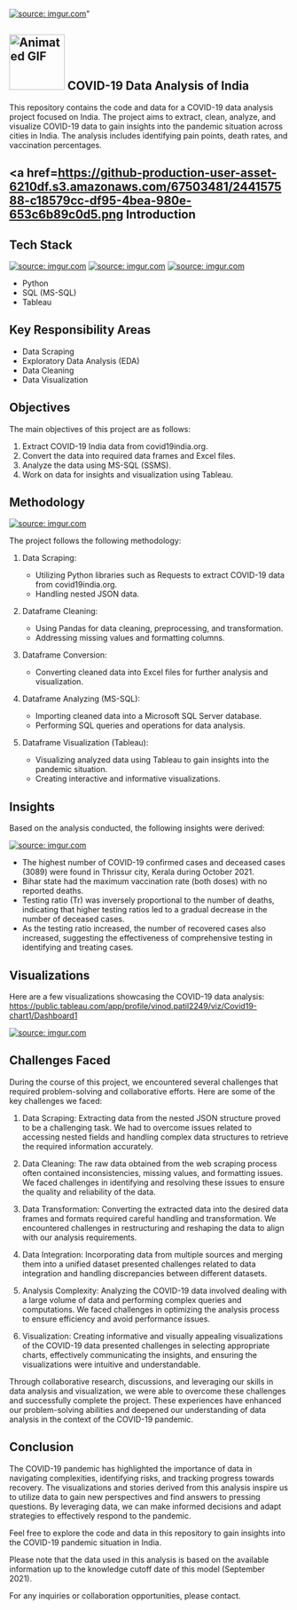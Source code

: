 <a href="https://imgur.com/wjM3LCG"><img src="https://i.imgur.com/wjM3LCG.jpg" title="source: imgur.com" /></a>"

## <a href="https://imgur.com/SRujbkj"><img src="https://i.imgur.com/SRujbkj.gif" alt="Animated GIF" width="100" height="100"></a>  COVID-19 Data Analysis of India


This repository contains the code and data for a COVID-19 data analysis project focused on India. The project aims to extract, clean, analyze, and visualize COVID-19 data to gain insights into the pandemic situation across cities in India. The analysis includes identifying pain points, death rates, and vaccination percentages.

## <a href=https://github-production-user-asset-6210df.s3.amazonaws.com/67503481/244157588-c18579cc-df95-4bea-980e-653c6b89c0d5.png Introduction
## Tech Stack

<a href="https://imgur.com/IWTYHaS"><img src="https://i.imgur.com/IWTYHaS.jpg" title="source: imgur.com" /></a>    <a href="https://imgur.com/uKgvaMq"><img src="https://i.imgur.com/uKgvaMq.png" title="source: imgur.com" /></a>       <a href="https://imgur.com/xlaBiS2"><img src="https://i.imgur.com/xlaBiS2.png" title="source: imgur.com" /></a>


- Python
- SQL (MS-SQL)
- Tableau

## Key Responsibility Areas

- Data Scraping
- Exploratory Data Analysis (EDA)
- Data Cleaning
- Data Visualization

## Objectives

The main objectives of this project are as follows:

1. Extract COVID-19 India data from covid19india.org.
2. Convert the data into required data frames and Excel files.
3. Analyze the data using MS-SQL (SSMS).
4. Work on data for insights and visualization using Tableau.

## Methodology

<a href="https://imgur.com/eT68L0o"><img src="https://i.imgur.com/eT68L0o.png" title="source: imgur.com" /></a>

The project follows the following methodology:

1. Data Scraping:
   - Utilizing Python libraries such as Requests to extract COVID-19 data from covid19india.org.
   - Handling nested JSON data.

2. Dataframe Cleaning:
   - Using Pandas for data cleaning, preprocessing, and transformation.
   - Addressing missing values and formatting columns.

3. Dataframe Conversion:
   - Converting cleaned data into Excel files for further analysis and visualization.

4. Dataframe Analyzing (MS-SQL):
   - Importing cleaned data into a Microsoft SQL Server database.
   - Performing SQL queries and operations for data analysis.

5. Dataframe Visualization (Tableau):
   - Visualizing analyzed data using Tableau to gain insights into the pandemic situation.
   - Creating interactive and informative visualizations.

## Insights

Based on the analysis conducted, the following insights were derived:

<a href="https://imgur.com/FwDVYC8"><img src="https://i.imgur.com/FwDVYC8.png" title="source: imgur.com" /></a>

- The highest number of COVID-19 confirmed cases and deceased cases (3089) were found in Thrissur city, Kerala during October 2021.
- Bihar state had the maximum vaccination rate (both doses) with no reported deaths.
- Testing ratio (Tr) was inversely proportional to the number of deaths, indicating that higher testing ratios led to a gradual decrease in the number of deceased cases.
- As the testing ratio increased, the number of recovered cases also increased, suggesting the effectiveness of comprehensive testing in identifying and treating cases.

## Visualizations

Here are a few visualizations showcasing the COVID-19 data analysis:
https://public.tableau.com/app/profile/vinod.patil2249/viz/Covid19-chart1/Dashboard1

<a href="https://imgur.com/ctOTXvh"><img src="https://i.imgur.com/ctOTXvh.png" title="source: imgur.com" /></a>


## Challenges Faced

During the course of this project, we encountered several challenges that required problem-solving and collaborative efforts. Here are some of the key challenges we faced:

1. Data Scraping: Extracting data from the nested JSON structure proved to be a challenging task. We had to overcome issues related to accessing nested fields and handling complex data structures to retrieve the required information accurately.

2. Data Cleaning: The raw data obtained from the web scraping process often contained inconsistencies, missing values, and formatting issues. We faced challenges in identifying and resolving these issues to ensure the quality and reliability of the data.

3. Data Transformation: Converting the extracted data into the desired data frames and formats required careful handling and transformation. We encountered challenges in restructuring and reshaping the data to align with our analysis requirements.

4. Data Integration: Incorporating data from multiple sources and merging them into a unified dataset presented challenges related to data integration and handling discrepancies between different datasets.

5. Analysis Complexity: Analyzing the COVID-19 data involved dealing with a large volume of data and performing complex queries and computations. We faced challenges in optimizing the analysis process to ensure efficiency and avoid performance issues.

6. Visualization: Creating informative and visually appealing visualizations of the COVID-19 data presented challenges in selecting appropriate charts, effectively communicating the insights, and ensuring the visualizations were intuitive and understandable.

Through collaborative research, discussions, and leveraging our skills in data analysis and visualization, we were able to overcome these challenges and successfully complete the project. These experiences have enhanced our problem-solving abilities and deepened our understanding of data analysis in the context of the COVID-19 pandemic.

## Conclusion

The COVID-19 pandemic has highlighted the importance of data in navigating complexities, identifying risks, and tracking progress towards recovery. The visualizations and stories derived from this analysis inspire us to utilize data to gain new perspectives and find answers to pressing questions. By leveraging data, we can make informed decisions and adapt strategies to effectively respond to the pandemic.

Feel free to explore the code and data in this repository to gain insights into the COVID-19 pandemic situation in India.

Please note that the data used in this analysis is based on the available information up to the knowledge cutoff date of this model (September 2021).

For any inquiries or collaboration opportunities, please contact.
